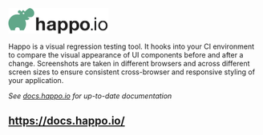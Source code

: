 <img src="happo-dot-io-logo.png" width="200" height="51" />

Happo is a visual regression testing tool. It hooks into your CI environment to
compare the visual appearance of UI components before and after a change.
Screenshots are taken in different browsers and across different screen sizes
to ensure consistent cross-browser and responsive styling of your application.

*See [docs.happo.io](https://docs.happo.io/) for up-to-date documentation*

## https://docs.happo.io/
